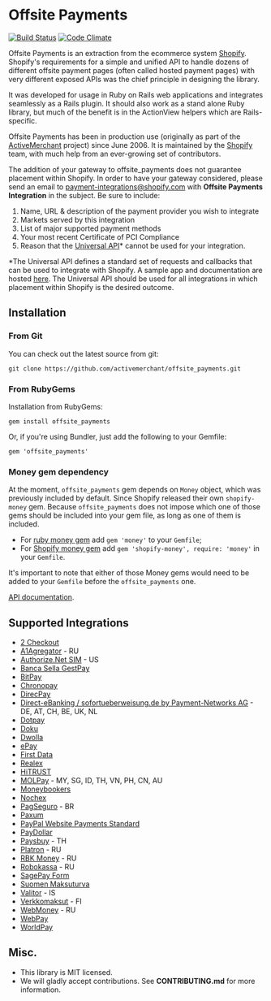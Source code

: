 # Offsite Payments
[![Build Status](https://travis-ci.org/activemerchant/offsite_payments.svg?branch=master)](https://travis-ci.org/activemerchant/offsite_payments)
[![Code Climate](https://codeclimate.com/github/activemerchant/offsite_payments/badges/gpa.svg)](https://codeclimate.com/github/activemerchant/offsite_payments)

Offsite Payments is an extraction from the ecommerce system [Shopify](http://www.shopify.com). Shopify's requirements for a simple and unified API to handle dozens of different offsite payment pages (often called hosted payment pages) with very different exposed APIs was the chief principle in designing the library.

It was developed for usage in Ruby on Rails web applications and integrates seamlessly
as a Rails plugin. It should also work as a stand alone Ruby library, but much of the benefit is in the ActionView helpers which are Rails-specific.

Offsite Payments has been in production use (originally as part of the [ActiveMerchant](https://github.com/activemerchant/active_merchant) project) since June 2006. It is maintained by the [Shopify](http://www.shopify.com) team, with much help from an ever-growing set of contributors.

The addition of your gateway to offsite_payments does not guarantee placement within Shopify. In order to have your gateway considered, please send an email to payment-integrations@shopify.com with **Offsite Payments Integration** in the subject. Be sure to include:

1. Name, URL & description of the payment provider you wish to integrate
2. Markets served by this integration
3. List of major supported payment methods
4. Your most recent Certificate of PCI Compliance
5. Reason that the [Universal API](https://github.com/activemerchant/offsite_payments/blob/master/lib/offsite_payments/integrations/universal.rb)* cannot be used for your integration.

*The Universal API defines a standard set of requests and callbacks that can be used to integrate with Shopify. A sample app and documentation are hosted [here](https://github.com/Shopify/offsite-gateway-sim). The Universal API should be used for all integrations in which placement within Shopify is the desired outcome.

## Installation

### From Git

You can check out the latest source from git:

    git clone https://github.com/activemerchant/offsite_payments.git

### From RubyGems

Installation from RubyGems:

    gem install offsite_payments

Or, if you're using Bundler, just add the following to your Gemfile:

    gem 'offsite_payments'

### Money gem dependency

At the moment, `offsite_payments` gem depends on `Money` object, which was previously included by default. Since Shopify
released their own `shopify-money` gem. Because `offsite_payments` does not impose which one of those gems should be
included into your gem file, as long as one of them is included.


- For [ruby money gem](https://github.com/RubyMoney/money) add `gem 'money'` to your `Gemfile`;
- For [Shopify money gem](https://github.com/Shopify/money) add `gem 'shopify-money', require: 'money'` in your `Gemfile`.

It's important to note that either of those Money gems would need to be added to your `Gemfile` before the `offsite_payments`
one.

[API documentation](http://www.rubydoc.info/github/activemerchant/offsite_payments/master).

## Supported Integrations

* [2 Checkout](http://www.2checkout.com)
* [A1Agregator](http://a1agregator.ru/) - RU
* [Authorize.Net SIM](http://developer.authorize.net/api/sim/) - US
* [Banca Sella GestPay](https://www.gestpay.it/)
* [BitPay](https://bitpay.com/)
* [Chronopay](http://www.chronopay.com)
* [DirecPay](http://www.timesofmoney.com/direcpay/jsp/home.jsp)
* [Direct-eBanking / sofortueberweisung.de by Payment-Networks AG](https://www.payment-network.com/deb_com_en/merchantarea/home) - DE, AT, CH, BE, UK, NL
* [Dotpay](http://dotpay.pl)
* [Doku](http://doku.com)
* [Dwolla](https://www.dwolla.com/default.aspx)
* [ePay](http://www.epay.dk/epay-payment-solutions/)
* [First Data](https://firstdata.zendesk.com/entries/407522-first-data-global-gateway-e4sm-payment-pages-integration-manual)
* [Realex](https://www.globalpaymentsinc.com)
* [HiTRUST](http://www.hitrust.com.hk/)
* [MOLPay](http://www.molpay.com/v2/) - MY, SG, ID, TH, VN, PH, CN, AU
* [Moneybookers](http://www.moneybookers.com)
* [Nochex](http://www.nochex.com)
* [PagSeguro](http://www.pagseguro.com.br/) - BR
* [Paxum](https://www.paxum.com/)
* [PayPal Website Payments Standard](https://www.paypal.com/cgi-bin/webscr?cmd#_wp-standard-overview-outside)
* [PayDollar](http://www.paydollar.com)
* [Paysbuy](https://www.paysbuy.com/) - TH
* [Platron](https://www.platron.ru/) - RU
* [RBK Money](https://rbkmoney.ru/) - RU
* [Robokassa](http://robokassa.ru/) - RU
* [SagePay Form](http://www.sagepay.com/products_services/sage_pay_go/integration/form)
* [Suomen Maksuturva](https://www.maksuturva.fi/services/vendor_services/integration_guidelines.html)
* [Valitor](http://www.valitor.is/) - IS
* [Verkkomaksut](http://www.verkkomaksut.fi) - FI
* [WebMoney](http://www.webmoney.ru) - RU
* [WebPay](http://webpay.by/)
* [WorldPay](http://www.worldpay.com)

## Misc.

- This library is MIT licensed.
- We will gladly accept contributions. See **CONTRIBUTING.md** for more information.
